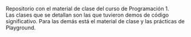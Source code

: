 Repositorio con el material de clase del curso de Programación 1.  
Las clases que se detallan son las que tuvieron demos de código significativo. Para las demás está el material de clase y las prácticas de Playground.